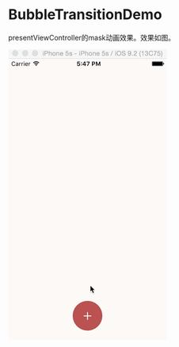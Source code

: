 # BubbleTransitionDemo

presentViewController的mask动画效果。效果如图。

![](https://github.com/Ethan89/BubbleTransitionDemo/blob/master/BubbleTransitionDemo.gif)